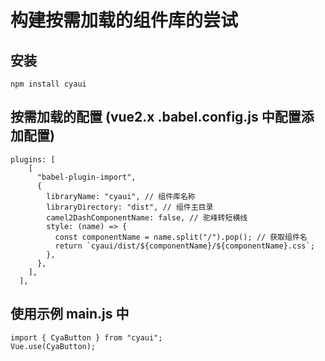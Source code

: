 <!--
 * @Author: Chengya
 * @Description: Description
 * @Date: 2025-01-14 16:56:10
 * @LastEditors: Chengya
 * @LastEditTime: 2025-01-23 13:58:39
-->

# 构建按需加载的组件库的尝试

## 安装

```
npm install cyaui

```

## 按需加载的配置 (vue2.x .babel.config.js 中配置添加配置)

```
plugins: [
    [
      "babel-plugin-import",
      {
        libraryName: "cyaui", // 组件库名称
        libraryDirectory: "dist", // 组件主目录
        camel2DashComponentName: false, // 驼峰转短横线
        style: (name) => {
          const componentName = name.split("/").pop(); // 获取组件名
          return `cyaui/dist/${componentName}/${componentName}.css`;
        },
      },
    ],
  ],

```

## 使用示例 main.js 中

```
import { CyaButton } from "cyaui";
Vue.use(CyaButton);

```
